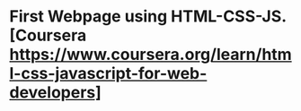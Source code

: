 # First Webpage using HTML-CSS-JS.[Coursera https://www.coursera.org/learn/html-css-javascript-for-web-developers]
